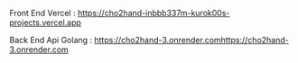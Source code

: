 Front End Vercel : https://cho2hand-inbbb337m-kurok00s-projects.vercel.app

Back End Api Golang : https://cho2hand-3.onrender.comhttps://cho2hand-3.onrender.com

